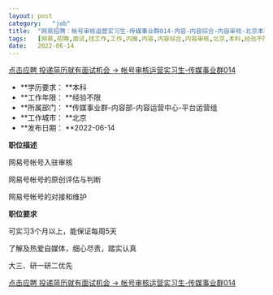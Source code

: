 ```yaml
---
layout:	post
category:	"job"
title:	"网易招聘：帐号审核运营实习生-传媒事业群014-内容-内容综合-内容审核-北京本科经验不限"
tags:	[网易,招聘,面试,找工作,工作,内推,内容,内容综合,内容审核,北京,本科,经验不限]
date:	2022-06-14
---
```


[点击应聘 投递简历就有面试机会 ->  帐号审核运营实习生-传媒事业群014](http://mobile.bole.netease.com/bole/boleDetail?id=40878&employeeId=346f03c3cda5f04c&key=all)



- **学历要求： **本科
- **工作年限： **经验不限
- **所属部门： **传媒事业群-内容部-内容运营中心-平台运营组
- **工作城市： **北京
- **发布日期： **2022-06-14



**职位描述**

网易号帐号入驻审核

网易号帐号的原创评估与判断

网易号帐号的对接和维护



**职位要求**

可实习3个月以上，能保证每周5天

了解及热爱自媒体，细心尽责，踏实认真

大三、研一研二优先



[点击应聘 投递简历就有面试机会 ->  帐号审核运营实习生-传媒事业群014](http://mobile.bole.netease.com/bole/boleDetail?id=40878&employeeId=346f03c3cda5f04c&key=all)